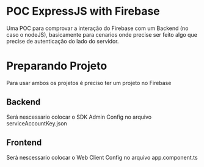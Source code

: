 # POC ExpressJS with Firebase

Uma POC para comprovar a interação do Firebase com um Backend (no caso o nodeJS), basicamente para cenarios onde precise ser feito algo que precise de autenticação do lado do servidor.

# Preparando Projeto

Para usar ambos os projetos é preciso ter um projeto no Firebase

## Backend

Será nescessario colocar o SDK Admin Config no arquivo serviceAccountKey.json

## Frontend

Será nescessario colocar o Web Client Config no arquivo app.component.ts